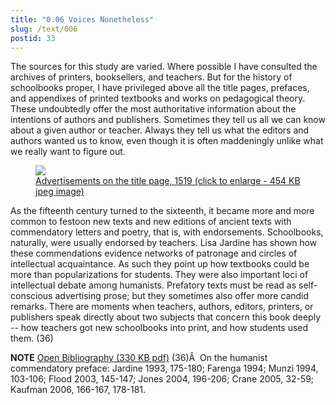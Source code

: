 ```yaml
---
title: "0.06 Voices Nonetheless"
slug: /text/006
postid: 33
---
```

The sources for this study are varied. Where possible I have consulted the archives of printers, booksellers, and teachers. But for the history of schoolbooks proper, I have privileged above all the title pages, prefaces, and appendixes of printed textbooks and works on pedagogical theory. These undoubtedly offer the most authoritative information about the intentions of authors and publishers. Sometimes they tell us all we can know about a given author or teacher. Always they tell us what the editors and authors wanted us to know, even though it is often maddeningly unlike what we really want to figure out.
<p style="text-align: center;"></p>


<figure class="mkdn-figure">
    <a href="/images_full/0.00_Introduction/Case-X-67.548,-Omnia-opera-Antonii-Mancinelli-Veliterni-,-pg-DETAIL.jpg" class="mkdn-image-link">
    <img class="mkdn-image" src="/images_full/0.00_Introduction/Case-X-67.548,-Omnia-opera-Antonii-Mancinelli-Veliterni-,-pg-DETAIL.jpg" />
    <figcaption class="mkdn-figcaption">Advertisements on the title page, 1519 (click to enlarge - 454 KB jpeg image)</figcaption>
    </a>
</figure>

As the fifteenth century turned to the sixteenth, it became more and more common to festoon new texts and new editions of ancient texts with commendatory letters and poetry, that is, with endorsements. Schoolbooks, naturally, were usually endorsed by teachers. Lisa Jardine has shown how these commendations evidence networks of patronage and circles of intellectual acquaintance. As such they point up how textbooks could be more than popularizations for students. They were also important loci of intellectual debate among humanists. Prefatory texts must be read as self-conscious advertising prose; but they sometimes also offer more candid remarks. There are moments when teachers, authors, editors, printers, or publishers speak directly about two subjects that concern this book deeply -- how teachers got new schoolbooks into print, and how students used them. (36)

<strong>NOTE</strong>
<a href="http://www.humanismforsale.org/bibliography.pdf" target="new">Open Bibliography (330 KB pdf)</a>
(36)Â  On the humanist commendatory preface: Jardine 1993, 175-180; Farenga 1994; Munzi 1994, 103-106; Flood 2003, 145-147; Jones 2004, 196-206; Crane 2005, 32-59; Kaufman 2006, 166-167, 178-181.
